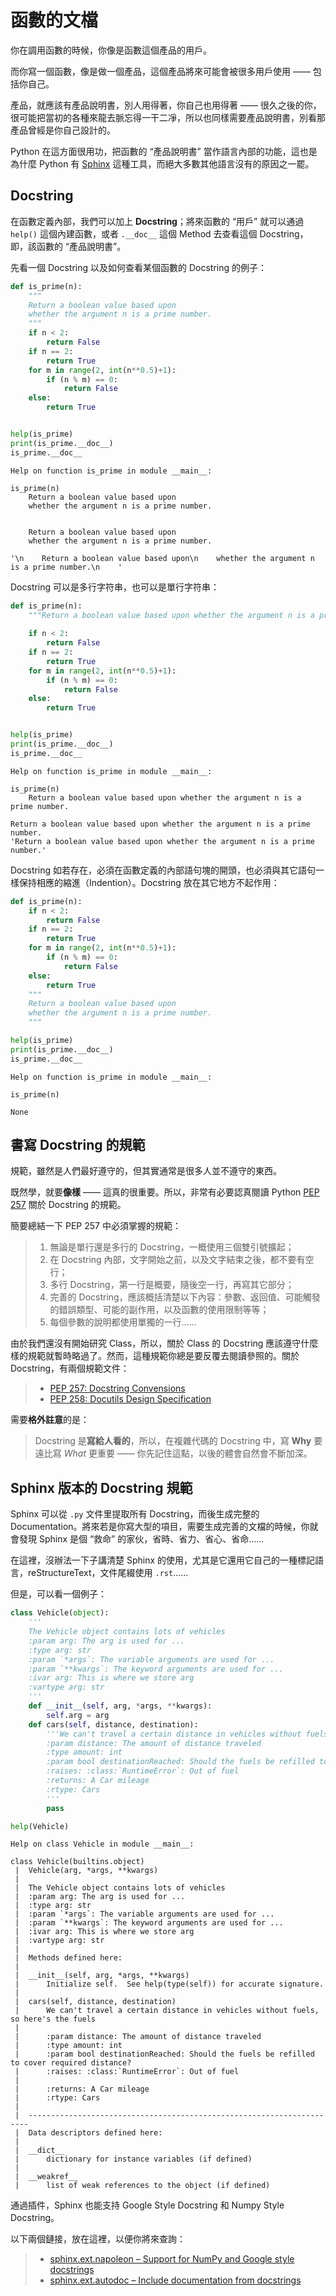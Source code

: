 
# 函數的文檔

你在調用函數的時候，你像是函數這個產品的用戶。

而你寫一個函數，像是做一個產品，這個產品將來可能會被很多用戶使用 —— 包括你自己。

產品，就應該有產品說明書，別人用得著，你自己也用得著 —— 很久之後的你，很可能把當初的各種來龍去脈忘得一干二凈，所以也同樣需要產品說明書，別看那產品曾經是你自己設計的。

Python 在這方面很用功，把函數的 “產品說明書” 當作語言內部的功能，這也是為什麼 Python 有 [Sphinx](http://www.sphinx-doc.org) 這種工具，而絕大多數其他語言沒有的原因之一罷。

## Docstring

在函數定義內部，我們可以加上 **Docstring**；將來函數的 “用戶” 就可以通過 `help()` 這個內建函數，或者 `.__doc__` 這個 Method 去查看這個 Docstring，即，該函數的 “產品說明書”。

先看一個 Docstring 以及如何查看某個函數的 Docstring 的例子：
```python
def is_prime(n):
    """
    Return a boolean value based upon
    whether the argument n is a prime number.
    """
    if n < 2:
        return False
    if n == 2:
        return True
    for m in range(2, int(n**0.5)+1):
        if (n % m) == 0:
            return False
    else:
        return True


help(is_prime)
print(is_prime.__doc__)
is_prime.__doc__
```
    Help on function is_prime in module __main__:
    
    is_prime(n)
        Return a boolean value based upon
        whether the argument n is a prime number.
    
    
        Return a boolean value based upon
        whether the argument n is a prime number.
        
    '\n    Return a boolean value based upon\n    whether the argument n is a prime number.\n    '



Docstring 可以是多行字符串，也可以是單行字符串：
```python
def is_prime(n):
    """Return a boolean value based upon whether the argument n is a prime number."""
    
    if n < 2:
        return False
    if n == 2:
        return True
    for m in range(2, int(n**0.5)+1):
        if (n % m) == 0:
            return False
    else:
        return True


help(is_prime)
print(is_prime.__doc__)
is_prime.__doc__
```
    Help on function is_prime in module __main__:
    
    is_prime(n)
        Return a boolean value based upon whether the argument n is a prime number.
    
    Return a boolean value based upon whether the argument n is a prime number.
    'Return a boolean value based upon whether the argument n is a prime number.'



Docstring 如若存在，必須在函數定義的內部語句塊的開頭，也必須與其它語句一樣保持相應的縮進（Indention）。Docstring 放在其它地方不起作用：
```python
def is_prime(n):
    if n < 2:
        return False
    if n == 2:
        return True
    for m in range(2, int(n**0.5)+1):
        if (n % m) == 0:
            return False
    else:
        return True
    """
    Return a boolean value based upon
    whether the argument n is a prime number.
    """

help(is_prime)
print(is_prime.__doc__)
is_prime.__doc__
```
    Help on function is_prime in module __main__:
    
    is_prime(n)
    
    None


## 書寫 Docstring 的規範

規範，雖然是人們最好遵守的，但其實通常是很多人並不遵守的東西。

既然學，就要**像樣** —— 這真的很重要。所以，非常有必要認真閱讀 Python [PEP 257](https://www.python.org/dev/peps/pep-0257/) 關於 Docstring 的規範。

簡要總結一下 PEP 257 中必須掌握的規範：

> 1. 無論是單行還是多行的 Docstring，一概使用三個雙引號擴起；
> 2. 在 Docstring 內部，文字開始之前，以及文字結束之後，都不要有空行；
> 3. 多行 Docstring，第一行是概要，隨後空一行，再寫其它部分；
> 4. 完善的 Docstring，應該概括清楚以下內容：參數、返回值、可能觸發的錯誤類型、可能的副作用，以及函數的使用限制等等；
> 5. 每個參數的說明都使用單獨的一行……

由於我們還沒有開始研究 Class，所以，關於 Class 的 Docstring 應該遵守什麼樣的規範就暫時略過了。然而，這種規範你總是要反覆去閱讀參照的。關於 Docstring，有兩個規範文件：

> * [PEP 257: Docstring Convensions](https://www.python.org/dev/peps/pep-0257/)
> * [PEP 258: Docutils Design Specification](https://www.python.org/dev/peps/pep-0258/)

需要**格外註意**的是：

> Docstring 是**寫給人看的**，所以，在複雜代碼的 Docstring 中，寫 **Why** 要遠比寫 _What_ 更重要 —— 你先記住這點，以後的體會自然會不斷加深。

## Sphinx 版本的 Docstring 規範

Sphinx 可以從 `.py` 文件里提取所有 Docstring，而後生成完整的 Documentation。將來若是你寫大型的項目，需要生成完善的文檔的時候，你就會發現 Sphinx 是個 “救命” 的家伙，省時、省力、省心、省命……

在這裡，沒辦法一下子講清楚 Sphinx 的使用，尤其是它還用它自己的一種標記語言，reStructureText，文件尾綴使用 `.rst`……

但是，可以看一個例子：
```python
class Vehicle(object):
    '''
    The Vehicle object contains lots of vehicles
    :param arg: The arg is used for ...
    :type arg: str
    :param `*args`: The variable arguments are used for ...
    :param `**kwargs`: The keyword arguments are used for ...
    :ivar arg: This is where we store arg
    :vartype arg: str
    '''
    def __init__(self, arg, *args, **kwargs):
        self.arg = arg
    def cars(self, distance, destination):
        '''We can't travel a certain distance in vehicles without fuels, so here's the fuels
        :param distance: The amount of distance traveled
        :type amount: int
        :param bool destinationReached: Should the fuels be refilled to cover required distance?
        :raises: :class:`RuntimeError`: Out of fuel
        :returns: A Car mileage
        :rtype: Cars
        '''  
        pass

help(Vehicle)
```
    Help on class Vehicle in module __main__:
    
    class Vehicle(builtins.object)
     |  Vehicle(arg, *args, **kwargs)
     |  
     |  The Vehicle object contains lots of vehicles
     |  :param arg: The arg is used for ...
     |  :type arg: str
     |  :param `*args`: The variable arguments are used for ...
     |  :param `**kwargs`: The keyword arguments are used for ...
     |  :ivar arg: This is where we store arg
     |  :vartype arg: str
     |  
     |  Methods defined here:
     |  
     |  __init__(self, arg, *args, **kwargs)
     |      Initialize self.  See help(type(self)) for accurate signature.
     |  
     |  cars(self, distance, destination)
     |      We can't travel a certain distance in vehicles without fuels, so here's the fuels
     |      
     |      :param distance: The amount of distance traveled
     |      :type amount: int
     |      :param bool destinationReached: Should the fuels be refilled to cover required distance?
     |      :raises: :class:`RuntimeError`: Out of fuel
     |      
     |      :returns: A Car mileage
     |      :rtype: Cars
     |  
     |  ----------------------------------------------------------------------
     |  Data descriptors defined here:
     |  
     |  __dict__
     |      dictionary for instance variables (if defined)
     |  
     |  __weakref__
     |      list of weak references to the object (if defined)
    


通過插件，Sphinx 也能支持 Google Style Docstring 和 Numpy Style Docstring。

以下兩個鏈接，放在這裡，以便你將來查詢：

> * [sphinx.ext.napoleon – Support for NumPy and Google style docstrings](http://www.sphinx-doc.org/en/master/usage/extensions/napoleon.html)
> * [sphinx.ext.autodoc – Include documentation from docstrings](https://www.sphinx-doc.org/en/master/usage/extensions/autodoc.html)
